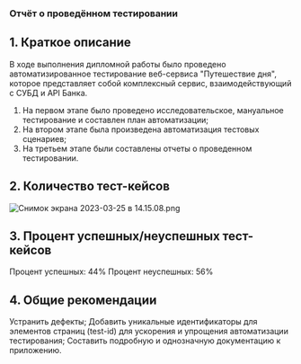 ### Отчёт о проведённом тестировании

## 1. Краткое описание

В ходе выполнения дипломной работы было проведено автоматизированное тестирование веб-сервиса "Путешествие дня", которое представляет собой комплексный сервис, взаимодействующий с СУБД и API Банка.

1. На первом этапе было проведено исследовательское, мануальное тестирование и составлен план автоматизации;
1. На втором этапе была произведена автоматизация тестовых сценариев;
1. На третьем этапе были составлены отчеты о проведенном тестировании.

## 2. Количество тест-кейсов
![Снимок экрана 2023-03-25 в 14.15.08.png](..%2F..%2F..%2F%D0%A1%D0%BD%D0%B8%D0%BC%D0%BE%D0%BA%20%D1%8D%D0%BA%D1%80%D0%B0%D0%BD%D0%B0%202023-03-25%20%D0%B2%2014.15.08.png)


## 3. Процент успешных/неуспешных тест-кейсов

Процент успешных: 44%
Процент неуспешных: 56%
## 4. Общие рекомендации

Устранить дефекты;
Добавить уникальные идентификаторы для элементов страниц (test-id) для ускорения и упрощения автоматизации тестирования;
Составить подробную и однозначную документацию к приложению.
